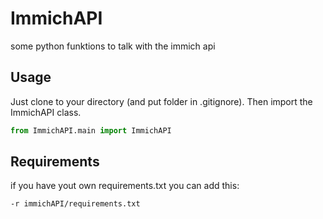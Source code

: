 # ImmichAPI
some python funktions to talk with the immich api

## Usage

Just clone to your directory (and put folder in .gitignore).
Then import the ImmichAPI class.

```python
from ImmichAPI.main import ImmichAPI
```

## Requirements
if you have yout own requirements.txt you can add this:
```
-r immichAPI/requirements.txt
```
